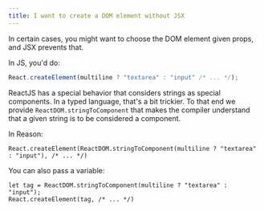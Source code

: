 ```yaml
---
title: I want to create a DOM element without JSX
---
```


In certain cases, you might want to choose the DOM element given props, and JSX prevents that.

In JS, you'd do:

```js
React.createElement(multiline ? "textarea" : "input" /* ... */);
```

ReactJS has a special behavior that considers strings as special components. In a typed language, that's a bit trickier. To that end we provide `ReactDOM.stringToComponent` that makes the compiler understand that a given string is to be considered a component.

In Reason:

```reason
React.createElement(ReactDOM.stringToComponent(multiline ? "textarea" : "input"), /* ... */)
```

You can also pass a variable:

```reason
let tag = ReactDOM.stringToComponent(multiline ? "textarea" : "input");
React.createElement(tag, /* ... */)
```
